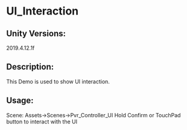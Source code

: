 # UI_Interaction

## Unity Versions:    
2019.4.12.1f

## Description:        
This Demo is used to show UI interaction.


## Usage:    
Scene: Assets->Scenes->Pvr_Controller_UI
Hold Confirm or TouchPad button to interact with the UI
